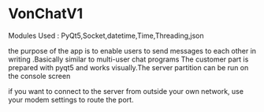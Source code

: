 # VonChatV1

Modules Used : PyQt5,Socket,datetime,Time,Threading,json

the purpose of the app is to enable users to send messages to each other in writing .Basically similar to multi-user chat programs 
The customer part is prepared with pyqt5 and works visually.The server partition can be run on the console screen

if you want to connect to the server from outside your own network, use your modem settings to route the port.

